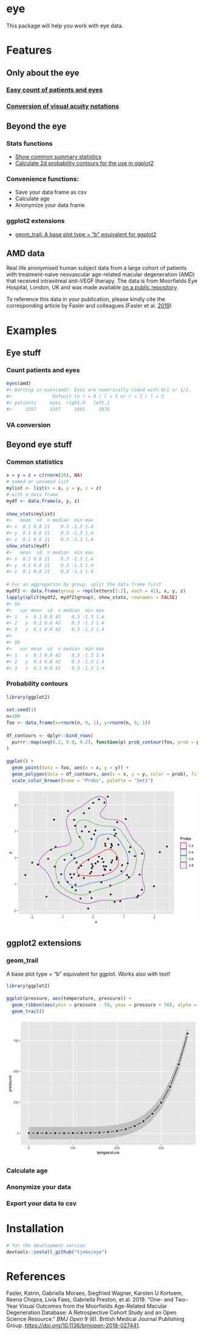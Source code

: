 <!-- README.md is generated from README.Rmd. Please edit that file -->

# eye

This package will help you work with eye data.

# Features

## Only about the eye

### [Easy count of patients and eyes](#count-patients-and-eyes)

### [Conversion of visual acuity notations](#va-conversion)

## Beyond the eye

### Stats functions

  - [Show common summary statistics](#basic-statistics)
  - [Calculate 2d probability contours for the use in
    ggplot2](#probability-contours)

### Convenience functions:

  - Save your data frame as csv
  - Calculate age
  - Anonymize your data frame

### ggplot2 extensions

  - [geom\_trail: A base plot type = “b” equivalent for
    ggplot2](#geom_trail)

## AMD data

Real life anonymised human subject data from a large cohort of patients
with treatment-naive neovascular age-related macular degeneration (AMD)
that received intravitreal anti-VEGF therapy. The data is from
Moorfields Eye Hospital, London, UK and was made available [on a public
repository](https://datadryad.org/stash/dataset/doi:10.5061/dryad.97r9289).

To reference this data in your publication, please kindly cite the
corresponding article by Fasler and colleagues.(Fasler et al.
[2019](#ref-fasler))

# Examples

## Eye stuff

### Count patients and eyes

``` r
eyes(amd)
#> Warning in eyes(amd): Eyes are numerically coded with 0/1 or 1/2.
#>               Default to r = 0 / l = 1 or r = 1 / l = 2
#> patients     eyes  right.0   left.1 
#>     3357     3357     1681     1676
```

### VA conversion

## Beyond eye stuff

### Common statistics

``` r
x = y = z = c(rnorm(20), NA)
# named or unnamed list
mylist <- list(x = x, y = y, z = z)
# with a data frame
mydf <- data.frame(x, y, z)

show_stats(mylist)
#>   mean  sd  n median  min max
#> x  0.1 0.8 21    0.3 -1.3 1.4
#> y  0.1 0.8 21    0.3 -1.3 1.4
#> z  0.1 0.8 21    0.3 -1.3 1.4
show_stats(mydf)
#>   mean  sd  n median  min max
#> x  0.1 0.8 21    0.3 -1.3 1.4
#> y  0.1 0.8 21    0.3 -1.3 1.4
#> z  0.1 0.8 21    0.3 -1.3 1.4

# For an aggregation by group, split the data frame first
mydf2 <- data.frame(group = rep(letters[1:2], each = 42), x, y, z)
lapply(split(mydf2, mydf2$group), show_stats, rownames = FALSE)
#> $a
#>   var mean  sd  n median  min max
#> 1   x  0.1 0.8 42    0.3 -1.3 1.4
#> 2   y  0.1 0.8 42    0.3 -1.3 1.4
#> 3   z  0.1 0.8 42    0.3 -1.3 1.4
#> 
#> $b
#>   var mean  sd  n median  min max
#> 1   x  0.1 0.8 42    0.3 -1.3 1.4
#> 2   y  0.1 0.8 42    0.3 -1.3 1.4
#> 3   z  0.1 0.8 42    0.3 -1.3 1.4
```

### Probability contours

``` r
library(ggplot2)

set.seed(1)
n=100
foo <- data.frame(x=rnorm(n, 0, 1), y=rnorm(n, 0, 1))

df_contours <- dplyr::bind_rows(
  purrr::map(seq(0.2, 0.8, 0.2), function(p) prob_contour(foo, prob = p))
)

ggplot() +
  geom_point(data = foo, aes(x = x, y = y)) +
  geom_polygon(data = df_contours, aes(x = x, y = y, color = prob), fill = NA) +
  scale_color_brewer(name = "Probs", palette = "Set1")
```

![](README-prob-1.png)<!-- -->

## ggplot2 extensions

### geom\_trail

A base plot type = “b” equivalent for ggplot. Works also with text\!

``` r
library(ggplot2)

ggplot(pressure, aes(temperature, pressure)) +
  geom_ribbon(aes(ymin = pressure - 50, ymax = pressure + 50), alpha = 0.2) +
  geom_trail()
```

![](README-trail-1.png)<!-- -->

### Calculate age

### Anonymize your data

### Export your data to csv

# Installation

``` r
# for the development version 
devtools::install_github("tjebo/eye")
```

# References

<div id="refs" class="references">

<div id="ref-fasler">

Fasler, Katrin, Gabriella Moraes, Siegfried Wagner, Karsten U Kortuem,
Reena Chopra, Livia Faes, Gabriella Preston, et al. 2019. “One- and
Two-Year Visual Outcomes from the Moorfields Age-Related Macular
Degeneration Database: A Retrospective Cohort Study and an Open Science
Resource.” *BMJ Open* 9 (6). British Medical Journal Publishing Group.
<https://doi.org/10.1136/bmjopen-2018-027441>.

</div>

</div>

